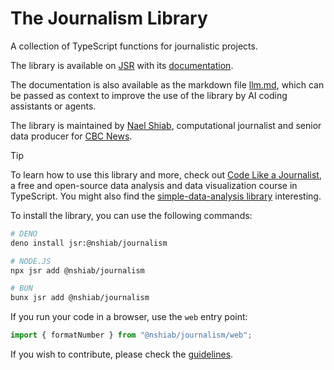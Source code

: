 # The Journalism Library

A collection of TypeScript functions for journalistic projects.

The library is available on [JSR](https://jsr.io/@nshiab/journalism) with its
[documentation](https://jsr.io/@nshiab/journalism/doc).

The documentation is also available as the markdown file
[llm.md](https://github.com/nshiab/journalism/blob/main/llm.md), which can be
passed as context to improve the use of the library by AI coding assistants or
agents.

The library is maintained by [Nael Shiab](http://naelshiab.com/), computational
journalist and senior data producer for [CBC News](https://www.cbc.ca/news).

> [!TIP]
> To learn how to use this library and more, check out
> [Code Like a Journalist](https://www.code-like-a-journalist.com/), a free and
> open-source data analysis and data visualization course in TypeScript. You
> might also find the
> [simple-data-analysis library](https://github.com/nshiab/simple-data-analysis)
> interesting.

To install the library, you can use the following commands:

```bash
# DENO
deno install jsr:@nshiab/journalism

# NODE.JS
npx jsr add @nshiab/journalism

# BUN
bunx jsr add @nshiab/journalism
```

If you run your code in a browser, use the `web` entry point:

```js
import { formatNumber } from "@nshiab/journalism/web";
```

If you wish to contribute, please check the
[guidelines](https://github.com/nshiab/journalism/blob/main/CONTRIBUTING.md).
